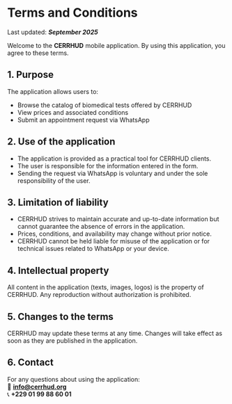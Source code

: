 # Terms and Conditions

Last updated: **_September 2025_**

Welcome to the **CERRHUD** mobile application.
By using this application, you agree to these terms.

## 1. Purpose

The application allows users to:

- Browse the catalog of biomedical tests offered by CERRHUD
- View prices and associated conditions
- Submit an appointment request via WhatsApp

## 2. Use of the application

- The application is provided as a practical tool for CERRHUD clients.
- The user is responsible for the information entered in the form.
- Sending the request via WhatsApp is voluntary and under the sole responsibility of the user.

## 3. Limitation of liability

- CERRHUD strives to maintain accurate and up-to-date information but cannot guarantee the absence of errors in the application.
- Prices, conditions, and availability may change without prior notice.
- CERRHUD cannot be held liable for misuse of the application or for technical issues related to WhatsApp or your device.

## 4. Intellectual property

All content in the application (texts, images, logos) is the property of CERRHUD. Any reproduction without authorization is prohibited.

## 5. Changes to the terms

CERRHUD may update these terms at any time. Changes will take effect as soon as they are published in the application.

## 6. Contact

For any questions about using the application:  
📧 **[info@cerrhud.org](mailto:info@cerrhud.org)**  
📞 **+229 01 99 88 60 01**
